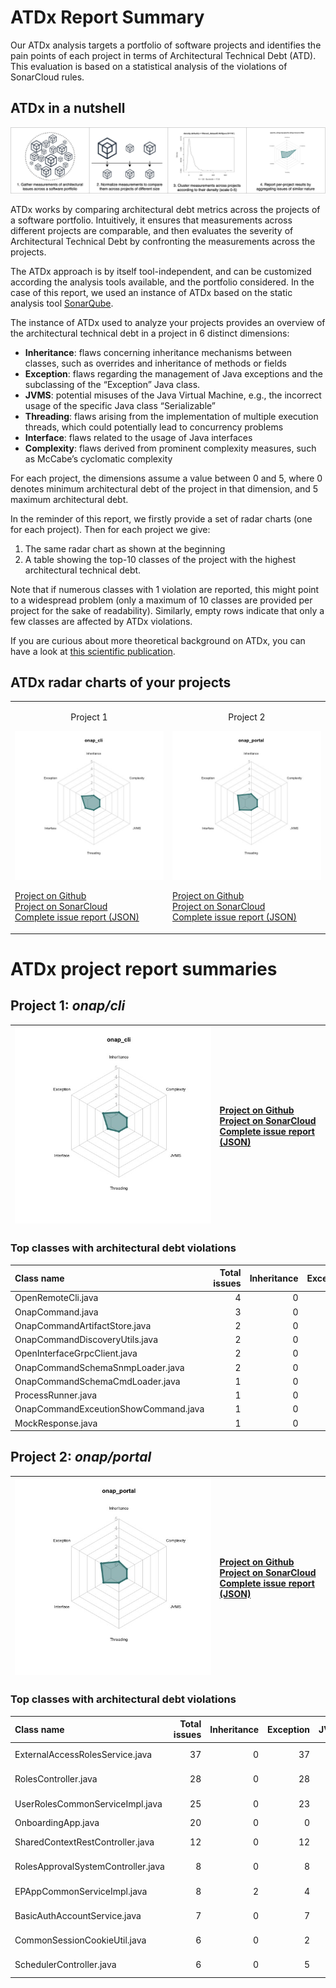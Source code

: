 # ATDx Report Summary
Our ATDx analysis targets a portfolio of software projects and identifies the pain points of each project in terms of Architectural Technical Debt (ATD). This evaluation is based on a statistical analysis of the violations of SonarCloud rules.

## ATDx in a nutshell
![ATDx in a nutshell](https://raw.githubusercontent.com/S2-group/ATDx_reports/master/plots/atdx_in_a_nutshell.jpg)

ATDx works by comparing architectural debt metrics across the projects of a software portfolio. Intuitively, it ensures that measurements across different projects are comparable, and then evaluates the severity of Architectural Technical Debt by confronting the measurements across the projects.

The ATDx approach is by itself tool-independent, and can be customized according the analysis tools available, and the portfolio considered.
In the case of this report, we used an instance of ATDx based on the static analysis tool [SonarQube](https://www.sonarqube.org/).

The instance of ATDx used to analyze your projects provides an overview of the architectural technical debt in a project in 6 distinct dimensions:
* **Inheritance**: flaws concerning inheritance mechanisms between classes, such as overrides and inheritance of methods or fields
* **Exception**: flaws regarding the management of Java exceptions and the subclassing of the “Exception” Java class.
* **JVMS**: potential misuses of the Java Virtual Machine, e.g., the incorrect usage of the specific Java class “Serializable”
* **Threading**: flaws arising from the implementation of multiple execution threads, which could potentially lead to concurrency problems
* **Interface**: flaws related to the usage of Java interfaces
* **Complexity**: flaws derived from prominent complexity measures, such as McCabe’s cyclomatic complexity

For each project, the dimensions assume a value between 0 and 5, where 0 denotes minimum architectural debt of the project in that dimension, and 5 maximum architectural debt.

In the reminder of this report, we firstly provide a set of radar charts (one for each project). Then for each project we give:
1. The same radar chart as shown at the beginning
2. A table showing the top-10 classes of the project with the highest architectural technical debt.

Note that if numerous classes with 1 violation are reported, this might point to a widespread problem (only a maximum of 10 classes are provided per project for the sake of readability). Similarly, empty rows indicate that only a few classes are affected by ATDx violations.

If you are curious about more theoretical background on ATDx, you can have a look at [this scientific publication](https://robertoverdecchia.github.io/papers/ENASE_2020.pdf).

## ATDx radar charts of your projects
|||
|-|-|
|<p align="center">Project 1</p><img src="https://github.com/S2-group/ATDx_reports/blob/master/plots/onap_cli.jpg"/> <p style="text-align:left">[Project on Github](https://github.com/onap/cli) <br> [Project on SonarCloud ](https://sonarcloud.io/dashboard?id=onap_cli) <br> [Complete issue report (JSON)](https://github.com/S2-group/ATDx_reports/blob/master/jsons/onap_cli.json)</p>|<p align="center">Project 2</p><img src="https://github.com/S2-group/ATDx_reports/blob/master/plots/onap_portal.jpg"/> <p style="text-align:left">[Project on Github](https://github.com/onap/portal) <br> [Project on SonarCloud ](https://sonarcloud.io/dashboard?id=onap_portal) <br> [Complete issue report (JSON)](https://github.com/S2-group/ATDx_reports/blob/master/jsons/onap_portal.json)</p>
# ATDx project report summaries
## Project 1: _onap/cli_
|<img src="https://github.com/S2-group/ATDx_reports/blob/master/plots/onap_cli.jpg"/>|<p style="text-align:left">[Project on Github](https://github.com/onap/cli) <br> [Project on SonarCloud ](https://sonarcloud.io/dashboard?id=onap_cli) <br> [Complete issue report (JSON)](https://github.com/S2-group/ATDx_reports/blob/master/jsons/onap_cli.json)</p>
|-|-|
### Top classes with architectural debt violations
| Class name                           |   Total issues |   Inheritance |   Exception |   JVMS |   Interface |   Threading |   Complexity | Fully qualified class name                                                                 |
|:-------------------------------------|---------------:|--------------:|------------:|-------:|------------:|------------:|-------------:|:-------------------------------------------------------------------------------------------|
| OpenRemoteCli.java                   |              4 |             0 |           4 |      0 |           0 |           0 |            0 | grpc/grpc-client/src/main/java/org/open/infc/grpc/client/OpenRemoteCli.java                |
| OnapCommand.java                     |              3 |             0 |           3 |      0 |           0 |           0 |            0 | framework/src/main/java/org/onap/cli/fw/cmd/OnapCommand.java                               |
| OnapCommandArtifactStore.java        |              2 |             0 |           2 |      0 |           0 |           0 |            0 | framework/src/main/java/org/onap/cli/fw/store/OnapCommandArtifactStore.java                |
| OnapCommandDiscoveryUtils.java       |              2 |             0 |           1 |      0 |           1 |           0 |            0 | framework/src/main/java/org/onap/cli/fw/utils/OnapCommandDiscoveryUtils.java               |
| OpenInterfaceGrpcClient.java         |              2 |             0 |           2 |      0 |           0 |           0 |            0 | grpc/grpc-client/src/main/java/org/open/infc/grpc/client/OpenInterfaceGrpcClient.java      |
| OnapCommandSchemaSnmpLoader.java     |              2 |             0 |           1 |      0 |           1 |           0 |            0 | profiles/snmp/src/main/java/org/onap/cli/fw/snmp/schema/OnapCommandSchemaSnmpLoader.java   |
| OnapCommandSchemaCmdLoader.java      |              1 |             0 |           1 |      0 |           0 |           0 |            0 | profiles/command/src/main/java/org/onap/cli/fw/cmd/schema/OnapCommandSchemaCmdLoader.java  |
| ProcessRunner.java                   |              1 |             0 |           1 |      0 |           0 |           0 |            0 | framework/src/main/java/org/onap/cli/fw/utils/ProcessRunner.java                           |
| OnapCommandExceutionShowCommand.java |              1 |             0 |           1 |      0 |           0 |           0 |            0 | framework/src/main/java/org/onap/cli/fw/cmd/execution/OnapCommandExceutionShowCommand.java |
| MockResponse.java                    |              1 |             0 |           1 |      0 |           0 |           0 |            0 | validate/sample-mock-generator/src/main/java/org/onap/cli/http/mock/MockResponse.java      |

## Project 2: _onap/portal_
|<img src="https://github.com/S2-group/ATDx_reports/blob/master/plots/onap_portal.jpg"/>|<p style="text-align:left">[Project on Github](https://github.com/onap/portal) <br> [Project on SonarCloud ](https://sonarcloud.io/dashboard?id=onap_portal) <br> [Complete issue report (JSON)](https://github.com/S2-group/ATDx_reports/blob/master/jsons/onap_portal.json)</p>
|-|-|
### Top classes with architectural debt violations
| Class name                         |   Total issues |   Inheritance |   Exception |   JVMS |   Interface |   Threading |   Complexity | Fully qualified class name                                                                                   |
|:-----------------------------------|---------------:|--------------:|------------:|-------:|------------:|------------:|-------------:|:-------------------------------------------------------------------------------------------------------------|
| ExternalAccessRolesService.java    |             37 |             0 |          37 |      0 |           0 |           0 |            0 | ecomp-portal-BE-common/src/main/java/org/onap/portalapp/portal/service/ExternalAccessRolesService.java       |
| RolesController.java               |             28 |             0 |          28 |      0 |           0 |           0 |            0 | ecomp-portal-BE-common/src/main/java/org/onap/portalapp/portal/controller/RolesController.java               |
| UserRolesCommonServiceImpl.java    |             25 |             0 |          23 |      0 |           2 |           0 |            0 | ecomp-portal-BE-common/src/main/java/org/onap/portalapp/portal/service/UserRolesCommonServiceImpl.java       |
| OnboardingApp.java                 |             20 |             0 |           0 |      0 |          20 |           0 |            0 | ecomp-portal-BE-os/src/main/java/org/onap/portalapp/portal/transport/OnboardingApp.java                      |
| SharedContextRestController.java   |             12 |             0 |          12 |      0 |           0 |           0 |            0 | ecomp-portal-BE-common/src/main/java/org/onap/portalapp/portal/controller/SharedContextRestController.java   |
| RolesApprovalSystemController.java |              8 |             0 |           8 |      0 |           0 |           0 |            0 | ecomp-portal-BE-common/src/main/java/org/onap/portalapp/portal/controller/RolesApprovalSystemController.java |
| EPAppCommonServiceImpl.java        |              8 |             2 |           4 |      0 |           1 |           0 |            1 | ecomp-portal-BE-common/src/main/java/org/onap/portalapp/portal/service/EPAppCommonServiceImpl.java           |
| BasicAuthAccountService.java       |              7 |             0 |           7 |      0 |           0 |           0 |            0 | ecomp-portal-BE-common/src/main/java/org/onap/portalapp/portal/service/BasicAuthAccountService.java          |
| CommonSessionCookieUtil.java       |              6 |             0 |           2 |      0 |           4 |           0 |            0 | ecomp-portal-BE-common/src/main/java/org/onap/portalapp/util/CommonSessionCookieUtil.java                    |
| SchedulerController.java           |              6 |             0 |           5 |      0 |           0 |           1 |            0 | ecomp-portal-BE-common/src/main/java/org/onap/portalapp/portal/controller/SchedulerController.java           |

